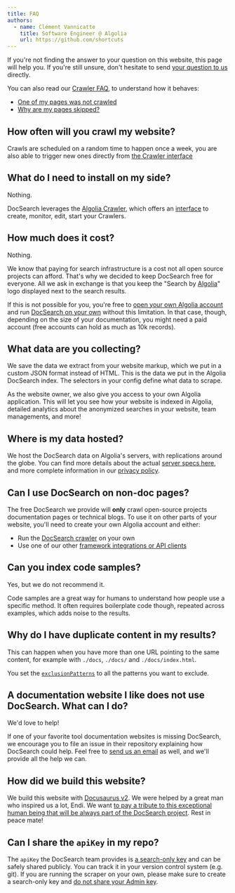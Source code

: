 ```yaml
---
title: FAQ
authors:
  - name: Clément Vannicatte
    title: Software Engineer @ Algolia
    url: https://github.com/shortcuts
---
```


If you're not finding the answer to your question on this website, this page will help you. If you're still unsure, don't hesitate to send [your question to us][1] directly.

You can also read our [Crawler FAQ][17], to understand how it behaves:

- [One of my pages was not crawled][4]
- [Why are my pages skipped?][5]

## How often will you crawl my website?

Crawls are scheduled on a random time to happen once a week, you are also able to trigger new ones directly from [the Crawler interface][2]

## What do I need to install on my side?

Nothing.

DocSearch leverages the [Algolia Crawler][3], which offers an [interface][2] to create, monitor, edit, start your Crawlers.

## How much does it cost?

Nothing.

We know that paying for search infrastructure is a cost not all open source projects can afford. That's why we decided to keep DocSearch free for everyone. All we ask in exchange is that you keep the "Search by [Algolia][4]" logo displayed next to the search results.

If this is not possible for you, you're free to [open your own Algolia account][5] and run [DocSearch on your own][6] without this limitation. In that case, though, depending on the size of your documentation, you might need a paid account (free accounts can hold as much as 10k records).

## What data are you collecting?

We save the data we extract from your website markup, which we put in a custom JSON format instead of HTML. This is the data we put in the Algolia DocSearch index. The selectors in your config define what data to scrape.

As the website owner, we also give you access to your own Algolia application. This will let you see how your website is indexed in Algolia, detailed analytics about the anonymized searches in your website, team managements, and more!

## Where is my data hosted?

We host the DocSearch data on Algolia's servers, with replications around the globe. You can find more details about the actual [server specs here][7], and more complete information in our [privacy policy][8].

## Can I use DocSearch on non-doc pages?

The free DocSearch we provide will **only** crawl open-source projects documentation pages or technical blogs. To use it on other parts of your website, you'll need to create your own Algolia account and either:

- Run the [DocSearch crawler][6] on your own
- Use one of our other [framework integrations or API clients][9]

## Can you index code samples?

Yes, but we do not recommend it.

Code samples are a great way for humans to understand how people use a specific method. It often requires boilerplate code though, repeated across examples, which adds noise to the results.

## Why do I have duplicate content in my results?

This can happen when you have more than one URL pointing to the same content, for example with `./docs`, `./docs/` and `./docs/index.html`.

You set the [`exclusionPatterns`][10] to all the patterns you want to exclude.

## A documentation website I like does not use DocSearch. What can I do?

We'd love to help!

If one of your favorite tool documentation websites is missing DocSearch, we encourage you to file an issue in their repository explaining how DocSearch could help. Feel free to [send us an email][1] as well, and we'll provide all the help we can.

## How did we build this website?

We build this website with [Docusaurus v2][11]. We were helped by a great man who inspired us a lot, Endi. We want [to pay a tribute to this exceptional human being that will be always part of the DocSearch project][12]. Rest in peace mate!

## Can I share the `apiKey` in my repo?

The `apiKey` the DocSearch team provides is [a search-only key][13] and can be safely shared publicly. You can track it in your version control system (e.g. git). If you are running the scraper on your own, please make sure to create a search-only key and [do not share your Admin key][14].

[1]: mailto:docsearch@algolia.com
[2]: https://crawler.algolia.com/
[3]: https://www.algolia.com/products/search-and-discovery/crawler/
[4]: https://www.algolia.com/
[5]: https://www.algolia.com/pricing
[6]: legacy/run-your-own
[7]: https://www.algolia.com/doc/guides/infrastructure/servers/
[8]: https://www.algolia.com/policies/privacy
[9]: https://www.algolia.com/doc/api-client/getting-started/install/javascript/?client=javascript
[10]: https://www.algolia.com/doc/tools/crawler/apis/configuration/exclusion-patterns/
[11]: https://docusaurus.io/
[12]: https://docusaurus.io/blog/2020/01/07/tribute-to-endi
[13]: https://www.algolia.com/doc/guides/security/api-keys/#search-only-api-key
[14]: https://www.algolia.com/doc/guides/security/api-keys/#admin-api-key
[15]: https://www.algolia.com/doc/tools/crawler/troubleshooting/faq/#one-of-my-pages-was-not-crawled
[16]: https://www.algolia.com/doc/tools/crawler/troubleshooting/faq/#when-are-pages-skipped-or-ignored
[17]: https://www.algolia.com/doc/tools/crawler/troubleshooting/faq
